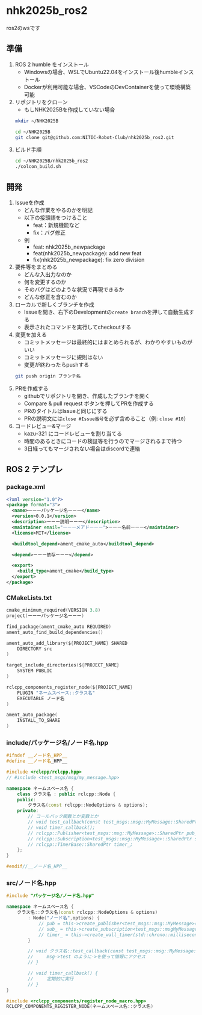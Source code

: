 # nhk2025b_ros2
ros2のwsです

## 準備
1. ROS 2 humble をインストール
    - Windowsの場合、WSLでUbuntu22.04をインストール後humbleインストール
    - Dockerが利用可能な場合、VSCodeのDevContainerを使って環境構築可能
2. リポジトリをクローン
    - もしNHK2025Bを作成していない場合
    ```bash
    mkdir ~/NHK2025B
    ```
    ```bash
    cd ~/NHK2025B
    git clone git@github.com:NITIC-Robot-Club/nhk2025b_ros2.git
    ```
3. ビルド手順
    ```bash
    cd ~/NHK2025B/nhk2025b_ros2
    ./colcon_build.sh
    ```

## 開発
1. Issueを作成
    - どんな作業をやるのかを明記
    - 以下の接頭語をつけること
        - feat：新規機能など
        - fix：バグ修正
    - 例
        - feat: nhk2025b_newpackage
        - feat(nhk2025b_newpackage): add new feat
        - fix(nhk2025b_newpackage): fix zero division
2. 要件等をまとめる
    - どんな入出力なのか
    - 何を変更するのか
    - そのバグはどのような状況で再現できるか
    - どんな修正を含むのか
3. ローカルで新しくブランチを作成
    - Issueを開き、右下のDevelopmentの`create branch`を押して自動生成する
    - 表示されたコマンドを実行してcheckoutする
4. 変更を加える
    - コミットメッセージは最終的にはまとめられるが、わかりやすいものがいい
    - コミットメッセージに規則はない
    - 変更が終わったらpushする
    ```bash
    git push origin ブランチ名
    ```
5. PRを作成する
    - githubでリポジトリを開き、作成したブランチを開く
    - Compare & pull request ボタンを押してPRを作成する
    - PRのタイトルはIssueと同じにする
    - PRの説明文には`close #Issue番号`を必ず含めること（例: `close #10`）
6. コードレビュー&マージ
    - kazu-321 にコードレビューを割り当てる
    - 時間のあるときにコードの検証等を行うのでマージされるまで待つ
    - 3日経ってもマージされない場合はdiscordで連絡

## ROS 2 テンプレ
### package.xml
```xml
<?xml version="1.0"?>
<package format="3">
  <name>ーーーパッケージ名ーーー</name>
  <version>0.0.1</version>
  <description>ーーー説明ーーー</description>
  <maintainer email="ーーーメアドーーー">ーーー名前ーーー</maintainer>
  <license>MIT</license>

  <buildtool_depend>ament_cmake_auto</buildtool_depend>

  <depend>ーーー依存ーーー</depend>

  <export>
    <build_type>ament_cmake</build_type>
  </export>
</package>
```

### CMakeLists.txt
```c
cmake_minimum_required(VERSION 3.8)
project(ーーーパッケージ名ーーー)

find_package(ament_cmake_auto REQUIRED)
ament_auto_find_build_dependencies()

ament_auto_add_library(${PROJECT_NAME} SHARED
    DIRECTORY src
)

target_include_directories(${PROJECT_NAME}
    SYSTEM PUBLIC
)

rclcpp_components_register_node(${PROJECT_NAME}
    PLUGIN "ネームスペース::クラス名"
    EXECUTABLE ノード名
)

ament_auto_package(
    INSTALL_TO_SHARE
)
```

### include/パッケージ名/ノード名.hpp
```cpp
#ifndef __ノード名_HPP__
#define __ノード名_HPP__

#include <rclcpp/rclcpp.hpp>
// #include <test_msgs/msg/my_message.hpp>

namespace ネームスペース名 {
    class クラス名 : public rclcpp::Node {
    public:
        クラス名(const rclcpp::NodeOptions & options);
    private:
        // コールバック関数とか変数とか
        // void test_callback(const test_msgs::msg::MyMessage::SharedPtr msg);
        // void timer_callback();
        // rclcpp::Publisher<test_msgs::msg::MyMessage>::SharedPtr pub_;
        // rclcpp::Subscription<test_msgs::msg::MyMessage>::SharedPtr sub_;
        // rclcpp::TimerBase::SharedPtr timer_;
    };
}

#endif//__ノード名_HPP__
```

### src/ノード名.hpp
```cpp
#include "パッケージ名/ノード名.hpp"

namespace ネームスペース名 {
    クラス名::クラス名(const rclcpp::NodeOptions & options)
        : Node("ノード名",options) {
            // pub = this->create_publisher<test_msgs::msg::MyMessage>("topic名", 10);
            // sub_ = this->create_subscription<test_msgs::msgMyMessage>("topic名", 10, std::bind(&クラス名::関数名, this, std::placeholders::_1));
            // timer_ = this->create_wall_timer(std::chrono::milliseconds(周期), std::bind(&クラス名::関数名, this));
        }

        // void クラス名::test_callback(const test_msgs::msg::MyMessage::SharedPtr msg) {
        //     msg->test のように->を使って情報にアクセス
        // }

        // void timer_callback() {
        //     定期的に実行
        // }
}

#include <rclcpp_components/register_node_macro.hpp>
RCLCPP_COMPONENTS_REGISTER_NODE(ネームスペース名::クラス名)
```